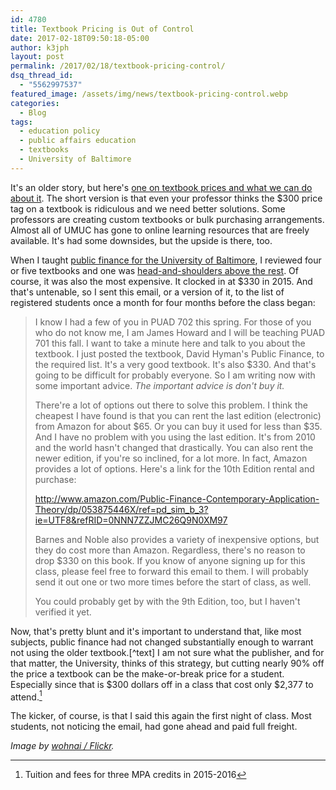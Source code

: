 ```yaml
---
id: 4780
title: Textbook Pricing is Out of Control
date: 2017-02-18T09:50:18-05:00
author: k3jph
layout: post
permalink: /2017/02/18/textbook-pricing-control/
dsq_thread_id:
  - "5562997537"
featured_image: /assets/img/news/textbook-pricing-control.webp
categories:
  - Blog
tags:
  - education policy
  - public affairs education
  - textbooks
  - University of Baltimore
---
```

It's an older story, but here's [one on textbook prices and what
we can do about
it](http://www.ocregister.com/articles/students-706018-book-text.html).
The short version is that even your professor thinks the $300 price
tag on a textbook is ridiculous and we need better solutions.  Some
professors are creating custom textbooks or bulk purchasing
arrangements.  Almost all of UMUC has gone to online learning
resources that are freely available.  It's had some downsides, but
the upside is there, too.

When I taught [public finance for the University of
Baltimore](/teaching/), I reviewed four or five
textbooks and one was [head-and-shoulders above the
rest](http://edu.cengage.co.uk/catalogue/product.aspx?isbn=1285173953).  Of
course, it was also the most expensive.  It clocked in at $330 in 2015. 
And that's untenable, so I sent this email, or a version of
it, to the list of registered students once a month for four months
before the class began:

> I know I had a few of you in PUAD 702 this spring.  For those of
you who do not know me, I am James Howard and I will be teaching
PUAD 701 this fall.  I want to take a minute here and talk to you
about the textbook.  I just posted the textbook, David Hyman's
Public Finance, to the required list.  It's a very good textbook.
It's also $330.  And that's going to be difficult for probably
everyone.  So I am writing now with some important advice.  *The
important advice is don't buy it.*
>
> There're a lot of options out there to solve this problem.  I
think the cheapest I have found is that you can rent the last edition
(electronic) from Amazon for about $65.  Or you can buy it used for
less than $35.  And I have no problem with you using the last
edition.  It's from 2010 and the world hasn't changed that drastically.
You can also rent the newer edition, if you're so inclined, for a
lot more.  In fact, Amazon provides a lot of options.  Here's a
link for the 10th Edition rental and purchase:
>
>    http://www.amazon.com/Public-Finance-Contemporary-Application-Theory/dp/053875446X/ref=pd_sim_b_3?ie=UTF8&refRID=0NNN7ZZJMC26Q9N0XM97
>
> Barnes and Noble also provides a variety of inexpensive options,
but they do cost more than Amazon.  Regardless, there's no reason
to drop $330 on this book.  If you know of anyone signing up for
this class, please feel free to forward this email to them.  I will
probably send it out one or two more times before the start of
class, as well.
>
> You could probably get by with the 9th Edition, too, but I haven't
verified it yet.

Now, that's pretty blunt and it's important to understand that,
like most subjects, public finance had not changed substantially
enough to warrant not using the older textbook.[^text] I am not
sure what the publisher, and for
that matter, the University, thinks of this strategy, but cutting
nearly 90% off the price a textbook can be the make-or-break price
for a student.  Especially since that is $300 dollars off in a class
that cost only $2,377 to attend.[^costs]

The kicker, of course, is that I said this again the first night
of class.  Most students, not noticing the email, had gone ahead
and paid full freight.

[^textbook]:  There's a credible argument about public finance and health
care, but that is also still in flux.
[^costs]: Tuition and fees for three MPA credits in 2015-2016

_Image by [wohnai /
Flickr](https://www.flickr.com/photos/13511355@N06/1375685165)._
